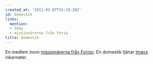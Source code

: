 ```yaml
---
created_at: '2011-01-07T15:19:26Z'
id: Domestik
links:
  mention:
  - Imay
  - missionärerna från Forio
title: Domestik
---
```


En medlem inom [missionärerna från Forion]. En domestik tjänar [Imays] inkarnater.

  [missionärerna från Forion]: missionärerna_från_Forio
  [Imays]: Imay